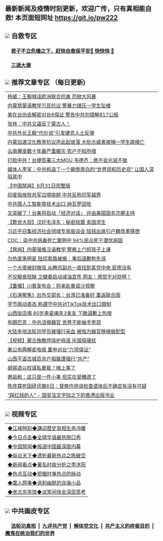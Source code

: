 ## 最新新闻及疫情时刻更新，欢迎广传，只有真相能自救! 本页面短网址 https://git.io/pw222



## <img src="https://img.icons8.com/cute-clipart/2x/circled-right.png">  自救专区

 ### &nbsp;&nbsp;&nbsp;&nbsp; [君子不立危樯之下，赶快自救保平安🍎 快快快 📩](https://github.com/pwgy/td/blob/master/README.md)
 
 ### &nbsp;&nbsp;&nbsp;&nbsp; [三退大潮](https://is.gd/fCPoKo) 
 
## <img src="https://img.icons8.com/cute-clipart/2x/circled-right.png"> 推荐文章专区 （每日更新)

<Table>
<tr><td colspan="2" align="left"><a href="https://eakxoilj.xhuyd.press/?name=c1218559&key=encdeuyadochlaxz&from=pw2">杨威：王毅喊话欧洲联合抗美 恐掀大风暴</a></td></tr>
<tr><td colspan="2" align="left"><a href="https://eakxoilj.xhuyd.press/?name=c1218610&key=encdeuyadochlaxz&from=pw2">内蒙禁蒙语教学万民抗议 警暴力镇压一学生坠楼</a></td></tr>
<tr><td colspan="2" align="left"><a href="https://eakxoilj.xhuyd.press/?name=c1218614&key=encdeuyadochlaxz&from=pw2">美在台协会解密对台6保证 警告中共勿错解817公报</a></td></tr>
<tr><td colspan="2" align="left"><a href="https://eakxoilj.xhuyd.press/?name=c1218628&key=encdeuyadochlaxz&from=pw2">张林：中共又逼反了蒙古人！</a></td></tr>
<tr><td colspan="2" align="left"><a href="https://eakxoilj.xhuyd.press/?name=c1218601&key=encdeuyadochlaxz&from=pw2">中共外长王毅“代价说”引发捷克人士反弹</a></td></tr>
<tr><td colspan="2" align="left"><a href="https://eakxoilj.xhuyd.press/?name=c1218548&key=encdeuyadochlaxz&from=pw2">内蒙加速汉化教育抗议声此起彼落 大批示威者被捕一学生跳楼亡</a></td></tr>
<tr><td colspan="2" align="left"><a href="https://eakxoilj.xhuyd.press/?name=c1218626&key=encdeuyadochlaxz&from=pw2">云南爆发数十年最严重蝗灾 农户不知所措</a></td></tr>
<tr><td colspan="2" align="left"><a href="https://eakxoilj.xhuyd.press/?name=c1218605&key=encdeuyadochlaxz&from=pw2">打脸中共！台捷签署三大MOU 韦德齐：绝不会光说不做</a></td></tr>
<tr><td colspan="2" align="left"><a href="https://eakxoilj.xhuyd.press/?name=c1218607&key=encdeuyadochlaxz&from=pw2">媒体人李军：中共构造了一个颠倒黑白的“世界观和历史观” 让国人深陷其中</a></td></tr>
<tr><td colspan="2" align="left"><a href="https://eakxoilj.xhuyd.press/?name=c1218613&key=encdeuyadochlaxz&from=pw2">【中国禁闻】8月31日完整版</a></td></tr>
<tr><td colspan="2" align="left"><a href="https://eakxoilj.xhuyd.press/?name=c1218642&key=encdeuyadochlaxz&from=pw2">印度指挫败共军边境挑衅 中共反称印军越界</a></td></tr>
<tr><td colspan="2" align="left"><a href="https://eakxoilj.xhuyd.press/?name=c1218609&key=encdeuyadochlaxz&from=pw2">中共限人工智能等技术出口 纳瓦罗回呛</a></td></tr>
<tr><td colspan="2" align="left"><a href="https://eakxoilj.xhuyd.press/?name=c1218602&key=encdeuyadochlaxz&from=pw2">又突破了！台美将启动「经济对话」 并由美国国务次卿主持</a></td></tr>
<tr><td colspan="2" align="left"><a href="https://eakxoilj.xhuyd.press/?name=c1218572&key=encdeuyadochlaxz&from=pw2">【欺世大观】汉奸毛泽东：秘密结盟 卖国求生</a></td></tr>
<tr><td colspan="2" align="left"><a href="https://eakxoilj.xhuyd.press/?name=c1218553&key=encdeuyadochlaxz&from=pw2">习近平召集经济社会领域专家座谈会 陆铭出席引户籍改革猜想</a></td></tr>
<tr><td colspan="2" align="left"><a href="https://eakxoilj.xhuyd.press/?name=c1218604&key=encdeuyadochlaxz&from=pw2">CDC：染中共病毒死亡案例中 94%民众死于潜伏病因</a></td></tr>
<tr><td colspan="2" align="left"><a href="https://eakxoilj.xhuyd.press/?name=c1218615&key=encdeuyadochlaxz&from=pw2">【禁闻】内蒙强推汉语教学 警察上门抓孩子上课</a></td></tr>
<tr><td colspan="2" align="left"><a href="https://eakxoilj.xhuyd.press/?name=c1218640&key=encdeuyadochlaxz&from=pw2">为热度黑明星 陆综套路被揭：事后道歉称失误</a></td></tr>
<tr><td colspan="2" align="left"><a href="https://eakxoilj.xhuyd.press/?name=c1218657&key=encdeuyadochlaxz&from=pw2">一个大佬被封微信 从腾讯副总一直找到某党中央 屁用没有</a></td></tr>
<tr><td colspan="2" align="left"><a href="https://eakxoilj.xhuyd.press/?name=c1218649&key=encdeuyadochlaxz&from=pw2">不仅粮食短缺 卫健委启动减油宣传 网友：感觉不对劲啊！</a></td></tr>
<tr><td colspan="2" align="left"><a href="https://eakxoilj.xhuyd.press/?name=c1218639&key=encdeuyadochlaxz&from=pw2">【重播】川普发布会：将亲赴基诺沙视察</a></td></tr>
<tr><td colspan="2" align="left"><a href="https://eakxoilj.xhuyd.press/?name=c1218560&key=encdeuyadochlaxz&from=pw2">《石涛聚焦》台外交部长：台湾已准备好 重返联合国</a></td></tr>
<tr><td colspan="2" align="left"><a href="https://eakxoilj.xhuyd.press/?name=c1218606&key=encdeuyadochlaxz&from=pw2">字节跳动表态 称遵守中共对TikTok技术出口限制</a></td></tr>
<tr><td colspan="2" align="left"><a href="https://eakxoilj.xhuyd.press/?name=c1218568&key=encdeuyadochlaxz&from=pw2">山西饭店塌 80岁寿星痛失3亲友 下跪道歉上热搜</a></td></tr>
<tr><td colspan="2" align="left"><a href="https://eakxoilj.xhuyd.press/?name=c1218641&key=encdeuyadochlaxz&from=pw2">布朗巴克：中共活摘器官 世界不能袖手旁观</a></td></tr>
<tr><td colspan="2" align="left"><a href="https://eakxoilj.xhuyd.press/?name=c1218627&key=encdeuyadochlaxz&from=pw2">大陆多地法轮功学员被强行采血  被指为器官移植做配型</a></td></tr>
<tr><td colspan="2" align="left"><a href="https://eakxoilj.xhuyd.press/?name=c1218638&key=encdeuyadochlaxz&from=pw2">【视频】蒙古族教师保护母语 斥国保骚扰</a></td></tr>
<tr><td colspan="2" align="left"><a href="https://eakxoilj.xhuyd.press/?name=c1218554&key=encdeuyadochlaxz&from=pw2">美公布两解密电报 重申对台“六项保证”</a></td></tr>
<tr><td colspan="2" align="left"><a href="https://eakxoilj.xhuyd.press/?name=c1218551&key=encdeuyadochlaxz&from=pw2">山西平遥古城百余户祖屋遭强行“共产”</a></td></tr>
<tr><td colspan="2" align="left"><a href="https://eakxoilj.xhuyd.press/?name=c1218654&key=encdeuyadochlaxz&from=pw2">胡锡进以权谋私要栽？摊上事了</a></td></tr>
<tr><td colspan="2" align="left"><a href="https://eakxoilj.xhuyd.press/?name=c1218658&key=encdeuyadochlaxz&from=pw2">邂逅枫：这只是一件小事 但实在是糟透了</a></td></tr>
<tr><td colspan="2" align="left"><a href="https://eakxoilj.xhuyd.press/?name=c1218622&key=encdeuyadochlaxz&from=pw2">陈彦霖死因研讯第6日：督察作供说检查遗体后不确定有没有可疑</a></td></tr>
<tr><td colspan="2" align="left"><a href="https://eakxoilj.xhuyd.press/?name=c1218546&key=encdeuyadochlaxz&from=pw2">“踩红线的人” - 国安法文字狱之下的香港出版书业</a></td></tr>

</Table>

## <img src="https://img.icons8.com/cute-clipart/2x/circled-right.png"> 视频专区
 
 <Table>
   <tr>
   <td colspan="2" align=left> 
<a href="https://kmyaoayewvhx.xhyte.press/oo.aspx?name=c922850&key=wybpblbewupvzpbn&from=pw2&tag=9877">◆江峰時刻◆講述歷史真相生命冷暖</a><br/>
    </td>
  </tr>
   <tr>
   <td colspan="2" align=left> 
<a href="https://kmyaoayewvhx.xhyte.press/oo.aspx?name=c816850&key=wybpblbewupvzpbn&from=pw2&tag=9877">◆今日点击◆全球华语最热脱口秀</a><br/>
    </td>
  </tr>
  <tr>
  <td colspan="2" align=left>
<a href="https://kmyaoayewvhx.xhyte.press/oo.aspx?name=c816860&key=wybpblbewupvzpbn&from=pw2&tag=99733110">◆中国禁闻◆报道中国最深度内幕</a><br/>
   </tr>
  <tr>
     <td colspan="2" align=left>
<a href="https://kmyaoayewvhx.xhyte.press/oo.aspx?name=c816855&key=wybpblbewupvzpbn&from=pw2&tag=997110">◆纵论天下◆透析最新热点之陈破空</a><br/>
   </tr>
   <tr>
      <td colspan="2" align=left>
<a href="https://kmyaoayewv4hx.xhyte.press/oo.aspx?name=c838308&key=wybpblbewupvzpbn&from=pw2&tag=9973110">◆新闻看点◆著名时政分析之李沐阳</a><br/>
   </tr>
   <tr>
     <td colspan="2" align=left>
<a href="https://kmy4aoayewvhx.xhyte.press/oo.aspx?name=c816852&key=wybpblbewupvzpbn&from=pw2&tag=9733110">◆热点互动◆把握时事热点的脉动</a><br/>
   </tr>
   <tr>
      <td colspan="2" align=left>
<a href="https://kmyaoaye4wvhx.xhyte.press/oo.aspx?name=c816694&key=wybpblbewupvzpbn&from=pw2&tag=93310">◆雷人网事◆讽刺幽默的诙谐小品</a><br/>
   </tr>
   <tr>
    <td colspan="2" align=left>
<a href="https://kmyao4ayewvhx.xhyte.press/oo.aspx?name=c816650&key=wybpblbewupvzpbn&from=pw2&tag=9973110">◆老北京茶馆◆谈笑间体会深层思考</a><br/>
   </tr>
</Table>
 
## <img src="https://img.icons8.com/cute-clipart/2x/circled-right.png"> 中共画皮专区


 ### &nbsp;&nbsp;&nbsp;&nbsp; [法轮功真相](https://github.com/begood0513/basic/blob/master/README.md) &nbsp;|&nbsp; [九评共产党](https://github.com/begood0513/9ping.md/blob/master/README.md) &nbsp;|&nbsp; [解体党文化](https://github.com/begood0513/jtdwh.md/blob/master/README.md)   &nbsp;|&nbsp; [共产主义的终极目的](https://github.com/begood0513/gczydzjmd.md/blob/master/README.md) &nbsp;|&nbsp; [魔鬼在统治我们的世界](https://github.com/begood0513/gczydzjmd.md/blob/master/README.md) 

